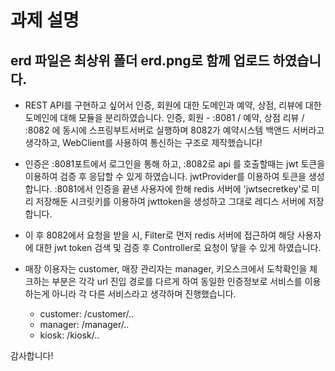 # 과제 설명  

## erd 파일은 최상위 폴더 erd.png로 함께 업로드 하였습니다.  

- REST API를 구현하고 싶어서 인증, 회원에 대한 도메인과 예약, 상점, 리뷰에 대한 도메인에 대해 모듈을 분리하였습니다.
 인증, 회원 - :8081 / 예약, 상점 리뷰 / :8082 에 동시에 스프링부트서버로 실행하며 8082가 예약시스템 백앤드 서버라고 생각하고, WebClient를 사용하여 통신하는 구조로 제작했습니다!
- 인증은 :8081포트에서 로그인을 통해 하고, :8082로 api 를 호출할때는 jwt 토큰을 이용하여 검증 후 응답할 수 있게 하였습니다.  jwtProvider를 이용하여 토큰을 생성합니다. :8081에서 인증을 끝낸 사용자에 한해 redis 서버에 'jwtsecretkey'로 미리 저장해둔 시크릿키를 이용하여 jwttoken을 생성하고 그대로 레디스 서버에 저장합니다.
- 이 후 8082에서 요청을 받을 시, Filter로 먼저 redis 서버에 접근하여 해당 사용자에 대한 jwt token 검색 및 검증 후 Controller로 요청이 닿을 수 있게 하였습니다. 

- 매장 이용자는 customer, 매장 관리자는 manager, 키오스크에서 도착확인을 체크하는 부분은 각각 url 진입 경로를 다르게 하여 동일한 인증정보로 서비스를 이용하는게 아니라 각 다른 서비스라고 생각하며 진행했습니다.
  - customer: /customer/..
  - manager: /manager/..
  - kiosk: /kiosk/..
  
감사합니다!
